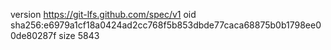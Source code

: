 version https://git-lfs.github.com/spec/v1
oid sha256:e6979a1cf18a0424ad2cc768f5b853dbde77caca68875b0b1798ee00de80287f
size 5843

